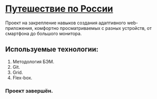 # [Путешествие по России](https://rus-travel.vitmach.ru)

Проект на закрепление навыков создания адаптивного web-приложения, комфортно просматриваемых  с разных устройств, от смартфона до большого монитора.

## Используемые технологии:
1. Методология БЭМ.
2. Git.
3. Grid.
4. Flex-box.

### Проект завершён.
